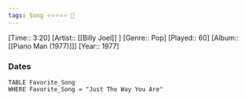 ```yaml
---
tags: Song ⭐⭐⭐⭐⭐ 💛
---
```

[Time:: 3:20]
[Artist:: [[Billy Joel]] ]
[Genre:: Pop]
[Played:: 60]
[Album:: [[Piano Man (1977)]]]
[Year:: 1977]
### Dates
````dataview
TABLE Favorite_Song
WHERE Favorite_Song = "Just The Way You Are"
````